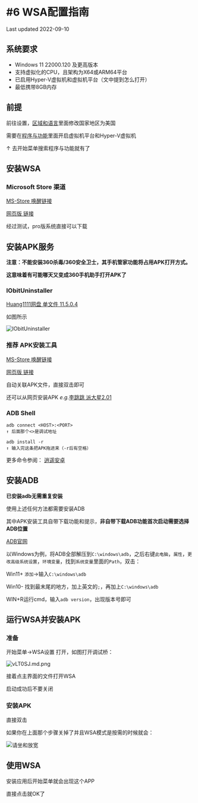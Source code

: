 # #6 WSA配置指南
Last updated 2022-09-10
## 系统要求
- Windows 11 22000.120 及更高版本
- 支持虚拟化的CPU，且架构为X64或ARM64平台
- 已启用Hyper-V虚拟机和虚拟机平台（文中提到怎么打开）
- 最低携带8GB内存


## 前提
前往设置，[区域和语言](https://kdxiaoyi.github.io/api/jump.htm?back=1&u=ms-settings:regionlanguage)里面修改国家地区为美国

需要在[程序与功能](https://kdxiaoyi.github.io/api/jump.htm?back=1&u=ms-settings:optionalfeatures)里面开启虚拟机平台和Hyper-V虚拟机

↑ 去开始菜单搜索程序与功能就有了
## 安装WSA
### Microsoft Store 渠道
[MS-Store 唤醒链接](http://kdxiaoyi.github.io/api/jump.htm?back=1&u=ms-windows-store://pdp/?ProductId=9P3395VX91NR)

[网页版 链接](https://apps.microsoft.com/store/detail/windows-subsystem-for-android%E2%84%A2-with-amazon-appstore/9P3395VX91NR)

经过测试，pro版系统直接可以下载
## 安装APK服务
**注意：不能安装360杀毒/360安全卫士，其手机管家功能将占用APK打开方式。**

**这意味着有可能哪天又变成360手机助手打开APK了**
### IObitUninstaller
[Huang1111网盘 单文件 11.5.0.4](https://pan.huang1111.cn/s/2Q4XTN?path=%2FIObitUninstaller%20%E5%8D%B8%E8%BD%BD%E5%B7%A5%E5%85%B7%20%E5%8D%95%E6%96%87%E4%BB%B6%E7%89%88%2011.5.0.4)

如图所示

![IObitUninstaller](https://s1.ax1x.com/2022/09/09/vLdvhF.md.png)
### **推荐** APK安装工具
[MS-Store 唤醒链接](http://kdxiaoyi.github.io/api/jump.htm?back=1&u=ms-windows-store://pdp/?ProductId=9P2JFQ43FPPG)

[网页版 链接](https://apps.microsoft.com/store/detail/windows-subsystem-for-android%E2%84%A2-with-amazon-appstore/9P2JFQ43FPPG)

自动关联APK文件，直接双击即可

还可以从网页安装APK *e.g.*[李跳跳 派大星2.01](https://kdxiaoyi.github.io/api/jump.htm?back=1&u=apkinstaller:?source=https://kdx233.github.io/res/%E6%B4%BE%E5%A4%A7%E6%98%9F2.01.apk)
### ADB Shell
```
adb connect <HOST>:<PORT>
↑ 后面那个<>是调试地址

adb install -r 
↑ 输入完这条把APK拖进来（-r后有空格）
```
更多命令参阅： [逍遥安卓](https://bbs.xyaz.cn/thread-365537-1-1.html)
## 安装ADB
**已安装adb无需重复安装**

使用上述任何方法都需要安装ADB

其中APK安装工具自带下载功能和提示，**非自带下载ADB功能首次启动需要选择ADB位置**

[ADB官网](https://developer.android.google.cn/studio/releases/platform-tools?hl=zh-cn#downloads)

以Windows为例，将ADB全部解压到`C:\windows\adb`，之后右键`此电脑`，`属性`，`更改高级系统设置`，`环境变量`，找到`系统变量`里面的`Path`，双击：

Win11+ `添加`->输入`C:\windows\adb`

Win10- 找到最末尾的地方，加上英文的`;`，再加上`C:\windows\adb`

WIN+R运行cmd，输入`adb version`，出现版本号即可
## 运行WSA并安装APK
### 准备
开始菜单->WSA设置 打开，如图打开调试桥：

![vLT0SJ.md.png](https://s1.ax1x.com/2022/09/10/vLT0SJ.md.png)

接着点主界面的文件打开WSA

启动成功后不要关闭
### 安装APK
直接双击

如果你在上面那个步骤关掉了并且WSA模式是按需的时候就会：

![请坐和放宽](https://s1.ax1x.com/2022/09/10/vLTOfg.png)
## 使用WSA
安装应用后开始菜单就会出现这个APP

直接点击就OK了